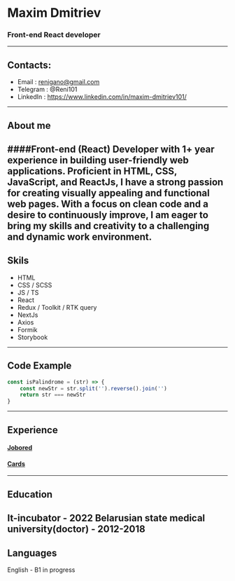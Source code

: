 # Maxim Dmitriev
### Front-end **React** developer
---
## Contacts:
- Email : renigano@gmail.com
- Telegram : @Reni101
- LinkedIn : https://www.linkedin.com/in/maxim-dmitriev101/
---
## About me

####Front-end (React) Developer with 1+ year experience in building user-friendly web applications. Proficient in HTML, CSS, JavaScript, and ReactJs, I have a strong passion for creating visually appealing and functional web pages. With a focus on clean code and a desire to continuously improve, I am eager to bring my skills and creativity to a challenging and dynamic work environment.
---
## Skils
- HTML
- CSS / SCSS
- JS / TS
- React
- Redux / Toolkit / RTK query
- NextJs
- Axios
- Formik
- Storybook
---
## Code Example
```javascript
const isPalindrome = (str) => {
    const newStr = str.split('').reverse().join('')
    return str === newStr
}
```
---
## Experience
#### [Jobored](https://github.com/Reni101/test-task-summer-2023)
#### [Cards](https://github.com/Reni101/Cards-app)
---
## Education
It-incubator - 2022
Belarusian state medical university(doctor) - 2012-2018
---
## Languages
English - B1 in progress
